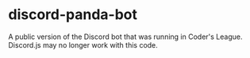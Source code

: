 # discord-panda-bot

A public version of the Discord bot that was running in Coder's League. Discord.js may no longer work with this code.
